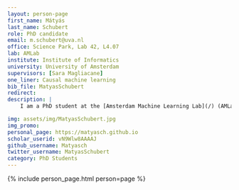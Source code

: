 ```yaml
---
layout: person-page
first_name: Mátyás
last_name: Schubert
role: PhD candidate
email: m.schubert@uva.nl
office: Science Park, Lab 42, L4.07
lab: AMLab
institute: Institute of Informatics
university: University of Amsterdam
supervisors: [Sara Magliacane]
one_liner: Causal machine learning
bib_file: MatyasSchubert
redirect:
description: |
    I am a PhD student at the [Amsterdam Machine Learning Lab](/) (AMLab) supervised by [Sara Magliacane](https://saramagliacane.github.io/). I mainly work on scalable causal discovery for downstream tasks, such as causal effect estimation.

img: assets/img/MatyasSchubert.jpg
img_promo:
personal_page: https://matyasch.github.io
scholar_userid: vN9Wlw8AAAAJ
github_username: Matyasch
twitter_username: MatyasSchubert
category: PhD Students
---
```


{% include person_page.html person=page %}
